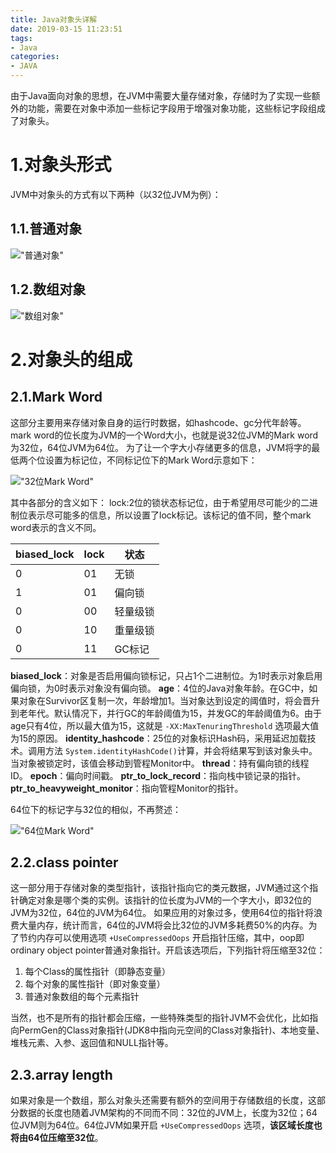 ```yaml
---
title: Java对象头详解
date: 2019-03-15 11:23:51
tags:
- Java
categories:
- JAVA
---
```


由于Java面向对象的思想，在JVM中需要大量存储对象，存储时为了实现一些额外的功能，需要在对象中添加一些标记字段用于增强对象功能，这些标记字段组成了对象头。

# 1.对象头形式

JVM中对象头的方式有以下两种（以32位JVM为例）：

## 1.1.普通对象

!["普通对象"](/images/javase/java-object-head/1.png "普通对象")

## 1.2.数组对象

!["数组对象"](/images/javase/java-object-head/2.png "数组对象")

# 2.对象头的组成

## 2.1.Mark Word

这部分主要用来存储对象自身的运行时数据，如hashcode、gc分代年龄等。mark word的位长度为JVM的一个Word大小，也就是说32位JVM的Mark word为32位，64位JVM为64位。
为了让一个字大小存储更多的信息，JVM将字的最低两个位设置为标记位，不同标记位下的Mark Word示意如下：

!["32位Mark Word"](/images/javase/java-object-head/3.png "32位Mark Word")

其中各部分的含义如下：
lock:2位的锁状态标记位，由于希望用尽可能少的二进制位表示尽可能多的信息，所以设置了lock标记。该标记的值不同，整个mark word表示的含义不同。

| biased_lock | lock | 状态 |
| ------ | ------ | ------ |
| 0 | 01 | 无锁 |
| 1 | 01 | 偏向锁 |
| 0 | 00 | 轻量级锁 |
| 0 | 10 | 重量级锁 |
| 0 | 11 | GC标记 |

**biased_lock**：对象是否启用偏向锁标记，只占1个二进制位。为1时表示对象启用偏向锁，为0时表示对象没有偏向锁。
**age**：4位的Java对象年龄。在GC中，如果对象在Survivor区复制一次，年龄增加1。当对象达到设定的阈值时，将会晋升到老年代。默认情况下，并行GC的年龄阈值为15，并发GC的年龄阈值为6。由于age只有4位，所以最大值为15，这就是 `-XX:MaxTenuringThreshold` 选项最大值为15的原因。
**identity_hashcode**：25位的对象标识Hash码，采用延迟加载技术。调用方法 `System.identityHashCode()`计算，并会将结果写到该对象头中。当对象被锁定时，该值会移动到管程Monitor中。
**thread**：持有偏向锁的线程ID。
**epoch**：偏向时间戳。
**ptr_to_lock_record**：指向栈中锁记录的指针。
**ptr_to_heavyweight_monitor**：指向管程Monitor的指针。

64位下的标记字与32位的相似，不再赘述：

!["64位Mark Word"](/images/javase/java-object-head/4.png "64位Mark Word")

## 2.2.class pointer

这一部分用于存储对象的类型指针，该指针指向它的类元数据，JVM通过这个指针确定对象是哪个类的实例。该指针的位长度为JVM的一个字大小，即32位的JVM为32位，64位的JVM为64位。
如果应用的对象过多，使用64位的指针将浪费大量内存，统计而言，64位的JVM将会比32位的JVM多耗费50%的内存。为了节约内存可以使用选项 `+UseCompressedOops` 开启指针压缩，其中，oop即ordinary object pointer普通对象指针。开启该选项后，下列指针将压缩至32位：

1. 每个Class的属性指针（即静态变量）
2. 每个对象的属性指针（即对象变量）
3. 普通对象数组的每个元素指针

当然，也不是所有的指针都会压缩，一些特殊类型的指针JVM不会优化，比如指向PermGen的Class对象指针(JDK8中指向元空间的Class对象指针)、本地变量、堆栈元素、入参、返回值和NULL指针等。

## 2.3.array length

如果对象是一个数组，那么对象头还需要有额外的空间用于存储数组的长度，这部分数据的长度也随着JVM架构的不同而不同：32位的JVM上，长度为32位；64位JVM则为64位。64位JVM如果开启 `+UseCompressedOops` 选项，**该区域长度也将由64位压缩至32位**。

